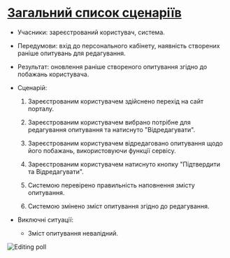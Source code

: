 # [Загальний список сценаріїв](https://github.com/MkZb/ODB/blob/master/doc/requests.md#3-%D1%81%D1%86%D0%B5%D0%BD%D0%B0%D1%80%D1%96%D1%97)
- Учасники: зареєстрований користувач, система.

- Передумови: вхід до персонального кабінету, наявність створених раніше опитувань для редагування.

- Результат: оновлення раніше створеного опитування згідно до побажань користувача.

- Сценарій:

	1. Зареєстрованим користувачем здійснено перехід на сайт порталу.
		
	2. Зареєстрованим користувачем вибрано потрібне для редагування опитування та натиснуто "Відредагувати".
		
	3. Зареєстрованим користувачем відредаговано опитування щодо його побажань, використовуючи функції сервісу.
		
	4. Зареєстрованим користувачем натиснуто кнопку "Підтвердити та Відредагувати".
	
	5. Системою перевірено правильність наповнення змісту опитування.
	
	6. Системою змінено зміст опитування згідно до редагування.
	
- Виключні ситуації:
	- Зміст опитування невалідний.

![Editing poll](https://i.imgur.com/5fDmPX4.png)
